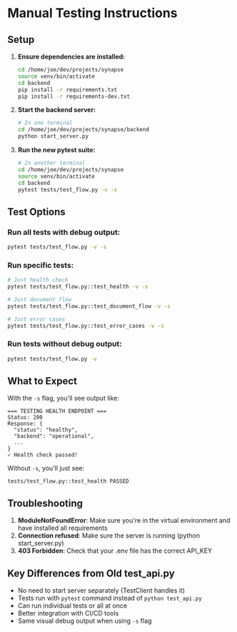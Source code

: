 # Manual Testing Instructions

## Setup

1. **Ensure dependencies are installed:**
   ```bash
   cd /home/joe/dev/projects/synapse
   source venv/bin/activate
   cd backend
   pip install -r requirements.txt
   pip install -r requirements-dev.txt
   ```

2. **Start the backend server:**
   ```bash
   # In one terminal
   cd /home/joe/dev/projects/synapse/backend
   python start_server.py
   ```

3. **Run the new pytest suite:**
   ```bash
   # In another terminal
   cd /home/joe/dev/projects/synapse
   source venv/bin/activate
   cd backend
   pytest tests/test_flow.py -v -s
   ```

## Test Options

### Run all tests with debug output:
```bash
pytest tests/test_flow.py -v -s
```

### Run specific tests:
```bash
# Just health check
pytest tests/test_flow.py::test_health -v -s

# Just document flow
pytest tests/test_flow.py::test_document_flow -v -s

# Just error cases
pytest tests/test_flow.py::test_error_cases -v -s
```

### Run tests without debug output:
```bash
pytest tests/test_flow.py -v
```

## What to Expect

With the `-s` flag, you'll see output like:
```
=== TESTING HEALTH ENDPOINT ===
Status: 200
Response: {
  "status": "healthy",
  "backend": "operational",
  ...
}
✓ Health check passed!
```

Without `-s`, you'll just see:
```
tests/test_flow.py::test_health PASSED
```

## Troubleshooting

1. **ModuleNotFoundError**: Make sure you're in the virtual environment and have installed all requirements
2. **Connection refused**: Make sure the server is running (python start_server.py)
3. **403 Forbidden**: Check that your .env file has the correct API_KEY

## Key Differences from Old test_api.py

- No need to start server separately (TestClient handles it)
- Tests run with `pytest` command instead of `python test_api.py`
- Can run individual tests or all at once
- Better integration with CI/CD tools
- Same visual debug output when using `-s` flag
